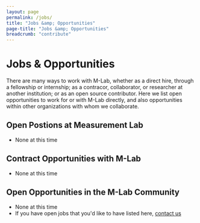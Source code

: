 ```yaml
---
layout: page
permalink: /jobs/
title: "Jobs &amp; Opportunities"
page-title: "Jobs &amp; Opportunities"
breadcrumb: "contribute"
---
```


# Jobs &amp; Opportunities

There are many ways to work with M-Lab, whether as a direct hire, through a fellowship or internship; as a contracor, collaborator, or researcher at another institution; or as an open source contributor. Here we list open opportunities to work for or with M-Lab directly, and also opportunities within other organizations with whom we collaborate.

## Open Postions at Measurement Lab

- None at this time

## Contract Opportunities with M-Lab

- None at this time

## Open Opportunities in the M-Lab Community

- None at this time
- If you have open jobs that you'd like to have listed here, [contact us](mailto:contact@measurementlab.net)
